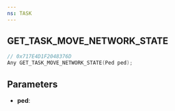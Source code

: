 ```yaml
---
ns: TASK
---
```

## GET_TASK_MOVE_NETWORK_STATE

```c
// 0x717E4D1F2048376D
Any GET_TASK_MOVE_NETWORK_STATE(Ped ped);
```

## Parameters
* **ped**:
